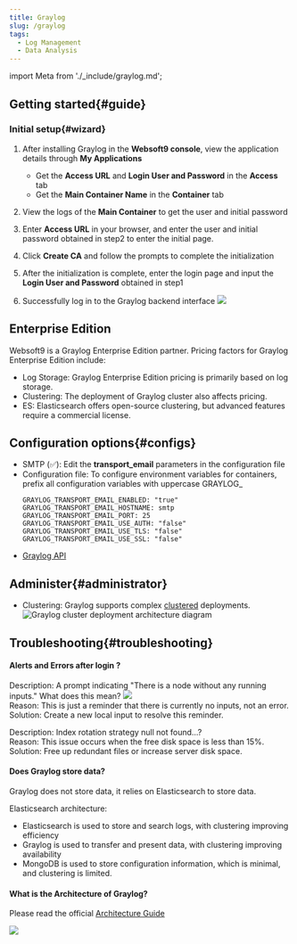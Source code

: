 ```yaml
---
title: Graylog
slug: /graylog
tags:
  - Log Management
  - Data Analysis
---
```


import Meta from './_include/graylog.md';

<Meta name="meta" />

## Getting started{#guide}

### Initial setup{#wizard}

1. After installing Graylog in the **Websoft9 console**, view the application details through **My Applications** 

   - Get the **Access URL** and **Login User and Password** in the **Access** tab
   - Get the **Main Container Name** in the **Container** tab

2. View the logs of the **Main Container** to get the user and initial password

3. Enter **Access URL** in your browser, and enter the user and initial password obtained in step2 to enter the initial page.

4. Click **Create CA** and follow the prompts to complete the initialization

5. After the initialization is complete, enter the login page and input the **Login User and Password** obtained in step1

6. Successfully log in to the Graylog backend interface
  ![](./assets/graylog-console-websoft9.png)

## Enterprise Edition

Websoft9 is a Graylog Enterprise Edition partner. Pricing factors for Graylog Enterprise Edition include:  

* Log Storage: Graylog Enterprise Edition pricing is primarily based on log storage.
* Clustering: The deployment of Graylog cluster also affects pricing.
* ES: Elasticsearch offers open-source clustering, but advanced features require a commercial license. 

## Configuration options{#configs}

- SMTP (✅): Edit the **transport_email** parameters in the configuration file
- Configuration file: To configure environment variables for containers, prefix all configuration variables with uppercase GRAYLOG_ 
    ```
    GRAYLOG_TRANSPORT_EMAIL_ENABLED: "true"
    GRAYLOG_TRANSPORT_EMAIL_HOSTNAME: smtp
    GRAYLOG_TRANSPORT_EMAIL_PORT: 25
    GRAYLOG_TRANSPORT_EMAIL_USE_AUTH: "false"
    GRAYLOG_TRANSPORT_EMAIL_USE_TLS: "false"
    GRAYLOG_TRANSPORT_EMAIL_USE_SSL: "false"
    ```
- [Graylog API](https://docs.graylog.org/v1/docs/rest-api)

## Administer{#administrator}

- Clustering: Graylog supports complex [clustered](https://docs.graylog.org/v1/docs/multinode-setup) deployments.
  ![Graylog cluster deployment architecture diagram](./assets/graylog-hasetup-websoft9.png)

## Troubleshooting{#troubleshooting}

#### Alerts and Errors after login ?

Description: A prompt indicating "There is a node without any running inputs." What does this mean?
![](./assets/graylog-nofiinput-websoft9.png)  
Reason: This is just a reminder that there is currently no inputs, not an error.  
Solution: Create a new local input to resolve this reminder.  

Description: Index rotation strategy null not found...?   
Reason: This issue occurs when the free disk space is less than 15%.  
Solution: Free up redundant files or increase server disk space.  

#### Does Graylog store data?

Graylog does not store data, it relies on Elasticsearch to store data.

Elasticsearch architecture:

* Elasticsearch is used to store and search logs, with clustering improving efficiency
* Graylog is used to transfer and present data, with clustering improving availability
* MongoDB is used to store configuration information, which is minimal, and clustering is limited.

#### What is the Architecture of Graylog?

Please read the official [Architecture Guide](https://www.slideshare.net/Graylog/graylog-engineering-design-your-architecture)

![](./assets/graylog-arch-websoft9.png)

